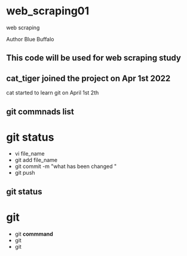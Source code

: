 # web_scraping01
web scraping

Author Blue Buffalo

## This code will be used for web scraping study

## cat_tiger joined the project on Apr 1st 2022
cat started to learn git on April 1st 2th

## git commnads list
# git status            
* vi file_name
* git add file_name
* git commit -m "what has been changed  "
* git push




## git status
# git
* git **commmand**
* git
* git










